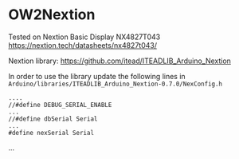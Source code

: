 # OW2Nextion
Tested on Nextion Basic Display NX4827T043 https://nextion.tech/datasheets/nx4827t043/

Nextion library: https://github.com/itead/ITEADLIB_Arduino_Nextion

In order to use the library update the following lines in `Arduino/libraries/ITEADLIB_Arduino_Nextion-0.7.0/NexConfig.h`

```{c}
....
//#define DEBUG_SERIAL_ENABLE
...
//#define dbSerial Serial
...
#define nexSerial Serial
```
...


